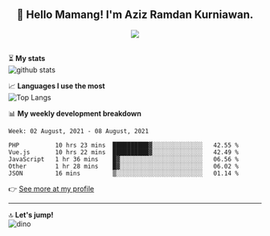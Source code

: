 <h2 align="center">👋 Hello Mamang! I'm Aziz Ramdan Kurniawan.</h2>  
<p align="center">
  <img src="https://komarev.com/ghpvc/?username=azizramdan"> <br><br>
</p>
    
⏳ **My stats**  
![github stats](https://github-readme-stats.vercel.app/api?username=azizramdan&show_icons=true&count_private=true&title_color=000&hide_border=true&hide_title=true)  

📈 **Languages I use the most**  
![Top Langs](https://github-readme-stats.vercel.app/api/top-langs/?username=azizramdan&layout=compact&langs_count=6&hide=tsql&hide_border=true&hide_title=true&exclude_repo=Futsal-Go,Futsal-Go-Admin,Sistem-Informasi-Sensus-Harian-Rawat-Inap)  

📊 **My weekly development breakdown**
<!--START_SECTION:waka-->
```text
Week: 02 August, 2021 - 08 August, 2021

PHP          10 hrs 23 mins  ██████████▓░░░░░░░░░░░░░░   42.55 % 
Vue.js       10 hrs 22 mins  ██████████▓░░░░░░░░░░░░░░   42.49 % 
JavaScript   1 hr 36 mins    █▓░░░░░░░░░░░░░░░░░░░░░░░   06.56 % 
Other        1 hr 28 mins    █▓░░░░░░░░░░░░░░░░░░░░░░░   06.02 % 
JSON         16 mins         ▒░░░░░░░░░░░░░░░░░░░░░░░░   01.14 % 
```
<!--END_SECTION:waka-->
👉 [See more at my profile](https://wakatime.com/@azizramdan)
***
🔝 **Let's jump!**  
![dino](https://raw.githubusercontent.com/azizramdan/azizramdan/master/dino.gif)  
